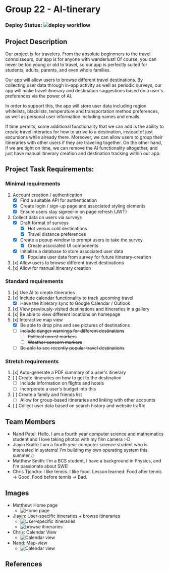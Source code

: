 # Group 22 - AI-tinerary

### Deploy Status: ![deploy workflow](https://github.com/ubc-cpsc455-2024S/project-22_intellig-s/actions/workflows/deploy.yaml/badge.svg)

## Project Description

Our project is for travelers. From the absolute beginnners to the travel connoisseurs, our app is for anyone with wanderlust! Of course, you can never be too young or old to travel, so our app is perfectly suited for students, adults, parents, and even whole families.

Our app will allow users to browse different travel destinations. By collecting user data through in-app activity as well as periodic surveys, our app will make travel itinerary and destination suggestions based on a user's preferences via the power of AI.

In order to support this, the app will store user data including region whitelists, blacklists, temperature and transportation method preferences, as well as personal user information including names and emails.

If time permits, some additional functionality that we can add is the ability to create travel interaries for how to arrive to a destination, instead of just excursions while already there. Moreover, we can allow users to group their itineraries with other users if they are traveling together. On the other hand, if we are tight on time, we can remove the AI functionality altogether, and just have manual itinerary creation and destination tracking within our app.

## Project Task Requirements:

### Minimal requirements

1. Account creation / authentication
   - [x] Find a suitable API for authentication
   - [x] Create login / sign-up page and associated styling elements
   - [x] Ensure users stay signed-in on page refresh (JWT)
2. Collect data on users via surveys
   - [x] Draft format of surveys
     - [x] Hot versus cold destinations
     - [x] Travel distance preferences
   - [x] Create a popup window to prompt users to take the survey
     - [x] Create associated UI components
   - [x] Initialize a database to store associated user data
     - [x] Populate user data from survey for future itinerary-creation
3. [x] Allow users to browse different travel destinations
4. [x] Allow for manual itinerary creation

### Standard requirements

1. [x] Use AI to create itineraries
2. [x] Include calendar functionality to track upcoming travel
   - [x] Have the itinerary sync to Google Calendar / Outlook
3. [x] View previously-visited destinations and itineraries in a gallery
4. [x] Be able to view different locations on homepage
5. [x] Interactive map view
   - [x] Be able to drop pins and see pictures of destinations
   - [ ] ~~Include danger warnings for different destinations~~
     - [ ] ~~Political unrest markers~~
     - [ ] ~~Weather concern markers~~
   - [ ] ~~Be able to see recently popular travel destinations~~

### Stretch requirements

1. [x] Auto-generate a PDF summary of a user's itinerary
2. [ ] Create itineraries on how to get to the destination
   - [ ] Include information on flights and hotels
   - [ ] Incorporate a user's budget into this
3. [ ] Create a family and friends list
   - [ ] Allow for group-based itineraries and linking with other accounts
4. [ ] Collect user data based on search history and website traffic

## Team Members

- Nand Patel: Hello, I am a fourth year computer science and mathematics student and I love taking photos with my film camera :-D
- Jiayin Kralik: I am a fourth year computer science student who is interested in systems! I'm building my own operating system this summer :)
- Matthew Smith: I'm a BCS student, I have a background in Physics, and I'm passionate about SWE!
- Chris Tjondro: I like tennis. I like food. Lesson learned: Food after tennis -> Good, Food before tennis -> Bad.

## Images

- Matthew: Home page
  - ![Home page](./images/home-page.jpeg)
- Jiayin: User-specific itineraries + browse itineraries
  - ![User-specific itineraries](./images/1.png)
  - ![browse itineraries](./images/2.png)
- Chris: Calendar View
  - ![Calendar view](./images/AItinerary-CalendarView.jpg)
- Nand: Map-view
  - ![Calendar view](./images/map-view.jpeg)

## References
